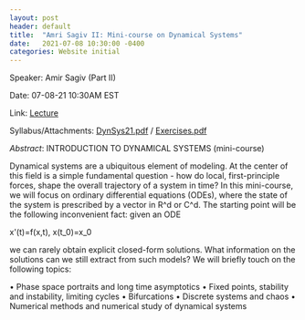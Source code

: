 ```yaml
---
layout: post
header: default
title:  "Amri Sagiv II: Mini-course on Dynamical Systems"
date:   2021-07-08 10:30:00 -0400
categories: Website initial
---
```


Speaker: Amir Sagiv (Part II)

Date: 07-08-21 10:30AM EST

Link: [Lecture](https://columbiauniversity.zoom.us/j/93079929576?pwd=K1d1WHFjempUcUNsWHZFNHlQc2N5UT09)

Syllabus/Attachments: [DynSys21.pdf](https://columbiaundergradmathmodeling.github.io/Home/assets/REU21_DynSys_syllabus.pdf) /
[Exercises.pdf](https://columbiaundergradmathmodeling.github.io/Home/assets/DynSysExercises.pdf)

*Abstract*: 
INTRODUCTION TO DYNAMICAL SYSTEMS (mini-course)

Dynamical systems are a ubiquitous element of modeling. At the center of this field is a simple fundamental question - how do local, first-principle forces, shape the overall trajectory of a system in time? In this mini-course, we will focus on ordinary differential equations (ODEs), where the state of the system is prescribed by a vector in R^d or C^d. The starting point will be the following inconvenient fact: given an ODE

x'(t)=f(x,t), x(t_0)=x_0

we can rarely obtain explicit closed-form solutions. What information on the solutions can we still extract from such models?
We will briefly touch on the following topics:

• Phase space portraits and long time asymptotics
• Fixed points, stability and instability, limiting cycles
• Bifurcations
• Discrete systems and chaos
• Numerical methods and numerical study of dynamical systems
